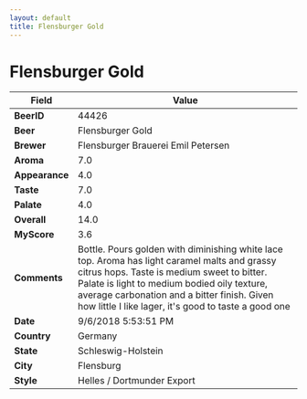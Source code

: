 ```yaml
---
layout: default
title: Flensburger Gold
---
```


# Flensburger Gold

| Field         | Value     |
|---------------|-----------|
| **BeerID** | 44426 |
| **Beer** | Flensburger Gold |
| **Brewer** | Flensburger Brauerei Emil Petersen |
| **Aroma** | 7.0 |
| **Appearance** | 4.0 |
| **Taste** | 7.0 |
| **Palate** | 4.0 |
| **Overall** | 14.0 |
| **MyScore** | 3.6 |
| **Comments** | Bottle.  Pours golden with diminishing white lace top.  Aroma has light caramel malts and grassy citrus hops.  Taste is medium sweet to bitter.  Palate is light to medium bodied oily texture,  average carbonation and a bitter finish.  Given how little I like lager, it's good to taste a good one |
| **Date** | 9/6/2018 5:53:51 PM |
| **Country** | Germany |
| **State** | Schleswig-Holstein |
| **City** | Flensburg |
| **Style** | Helles / Dortmunder Export |
